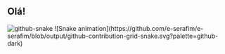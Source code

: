 ## Olá!

<!--
<div align="center">
  <a href="https://github.com/e-serafim">
  <img height="180em" src="https://github-readme-stats.vercel.app/api?username=e-serafim&show_icons=true&theme=github_dark&include_all_commits=true&count_private=true"/>
  <img height="180em" src="https://github-readme-stats.vercel.app/api/top-langs/?username=e-serafim&layout=compact&langs_count=7&theme=github_dark"/>
</div> -->

<div>

  <picture>
    <source media="(prefers-color-scheme: dark)" srcset="https://github.com/e-serafim/e-serafim/blob/output/github-snake-dark.svg" />
    <source media="(prefers-color-scheme: light)" srcset="https://github.com/e-serafim/e-serafim/blob/output/github-snake.svg" />
    <img alt="github-snake" src="github-snake.svg" />
  </picture>
  ![Snake animation](https://github.com/e-serafim/e-serafim/blob/output/github-contribution-grid-snake.svg?palette=github-dark)

</div>

